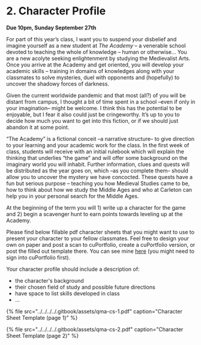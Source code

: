 # 2. Character Profile

**Due 10pm, Sunday September 27th**

For part of this year’s class, I want you to suspend your disbelief and imagine yourself as a new student at _The Academy_ – a venerable school devoted to teaching the whole of knowledge – human or otherwise... You are a new acolyte seeking enlightenment by studying the Medievalist Arts. Once you arrive at the Academy and get oriented, you will develop your academic skills – training in domains of knowledges along with your classmates to solve mysteries, duel with opponents and \(hopefully\) to uncover the shadowy forces of darkness.

Given the current worldwide pandemic and that most \(all?\) of you will be distant from campus, I thought a bit of time spent in a school –even if only in your imagination– might be welcome. I think this has the potential to be enjoyable, but I fear it also could just be cringeworthy. It’s up to you to decide how much you want to get into this fiction, or if we should just abandon it at some point.

“The Academy” is a fictional conceit –a narrative structure– to give direction to your learning and your academic work for the class. In the first week of class, students will receive with an initial rulebook which will explain the thinking that underlies “the game” and will offer some background on the imaginary world you will inhabit. Further information, clues and quests will be distributed as the year goes on, which –as you complete them– should allow you to uncover the mystery we have concocted. These quests have a fun but serious purpose – teaching you how Medieval Studies came to be, how to think about how we study the Middle Ages and who at Carleton can help you in your personal search for the Middle Ages. 

At the beginning of the term you will 1\) write up a character for the game and 2\) begin a scavenger hunt to earn points towards leveling up at the Academy. 

Please find below fillable pdf character sheets that you might want to use to present your character to your fellow classmates. Feel free to design your own on paper and post a scan to cuPortfolio, create a cuPortfolio version, or post the filled out template there. You can see mine [here](https://cuportfolio.carleton.ca/view/view.php?t=MpHJTKXdS4jzqZyLO3h7) \(you might need to sign into cuPortfolio first\). 

Your character profile should include a description of:

* the character's background
* their chosen field of study and possible future directions
* have space to list skills developed in class
* ...

{% file src="../../../../.gitbook/assets/qma-cs-1.pdf" caption="Character Sheet Template \(page 1\)" %}

{% file src="../../../../.gitbook/assets/qma-cs-2.pdf" caption="Character Sheet Template \(page 2\)" %}

